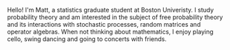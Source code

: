Hello! I'm Matt, a statistics graduate student at Boston Univeristy. I study probability theory and am interested in the subject of free probability theory and its interactions with stochastic processes, random matrices and operator algebras. When not thinking about mathematics, I enjoy playing cello, swing dancing and going to concerts with friends. 
